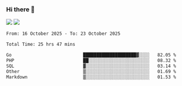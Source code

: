 ### Hi there 👋️

![](https://komarev.com/ghpvc/?username=Loner1024)
![](https://hit.yhype.me/github/profile?account_id=20189164)

<!--START_SECTION:waka-->

```txt
From: 16 October 2025 - To: 23 October 2025

Total Time: 25 hrs 47 mins

Go                           ████████████████████▓░░░░   82.05 %
PHP                          ██░░░░░░░░░░░░░░░░░░░░░░░   08.32 %
SQL                          ▓░░░░░░░░░░░░░░░░░░░░░░░░   03.14 %
Other                        ▒░░░░░░░░░░░░░░░░░░░░░░░░   01.69 %
Markdown                     ▒░░░░░░░░░░░░░░░░░░░░░░░░   01.53 %
```

<!--END_SECTION:waka-->



